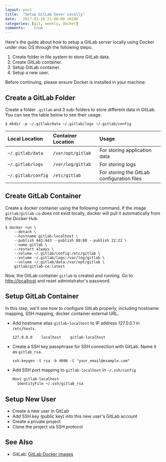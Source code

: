```yaml
---
layout: post
title:  "Setup GitLab Sever Locally"
date:   2017-03-10 21:00:00 +0100
categories: [git, weekly, docker]
comments:    true
---
```


Here's the guide about how to setup a GitLab server locally using Docker under
mac OS through the following steps:

1. Create folder in file system to store GitLab data.
2. Create GitLab container.
3. Setup GitLab container.
4. Setup a new user.

<!--more-->

Before continuing, please ensure Docker is installed in your machine.

## Create a GitLab Folder

Create a folder `.gitlab` and 3 sub-folders to store different data in GitLab.
You can see the table below to see their usage.

    $ mkdir -p ~/.gitlab/data ~/.gitlab/logs ~/.gitlab/config

Local Location | Container Location | Usage
:--- | :--- | :---
`~/.gitlab/data` | `/var/opt/gitlab` | For storing application data
`~/.gitlab/logs` | `/var/log/gitlab` | For storing logs
`~/.gitlab/config` | `/etc/gitlab` | For storing the GitLab configuration files

## Create GitLab Container

Create a docker container using the following command. If the image
`gitlab/gitlab-ce` does not exist locally, docker will pull it automatically
from the Docker Hub.

```console
$ docker run \
    --detach \
    --hostname gitlab-localhost \
    --publish 443:443 --publish 80:80 --publish 22:22 \
    --name gitlab \
    --restart always \
    --volume ~/.gitlab/config:/etc/gitlab \
    --volume ~/.gitlab/logs:/var/log/gitlab \
    --volume ~/.gitlab/data:/var/opt/gitlab \
    gitlab/gitlab-ce:latest
```

Now, the GitLab container `gitlab` is created and running. Go to
<http://localhost> and reset administrator's password.

## Setup GitLab Container

In this step, we'll see how to configure GitLab properly, including hostname
mapping, SSH mapping, docker container external URL.

- Add hostname alias `gitlab-localhost` to IP address 127.0.0.1 in `/etc/hosts`.

  ```sh
  127.0.0.0    localhost    gitlab-localhost
  ```

- Create a SSH key passphrase for SSH connection with GitLab. Name it as
  `gitlab_rsa`.

  ```console
  ssh-keygen -t rsa -b 4096 -C "your_email@example.com"
  ```

- Add SSH port mapping to `gitlab-localhost` in `~/.ssh/config`

  ```sh
  Host gitlab-localhost
    IdentityFile ~/.ssh/gitlab_rsa
  ```

## Setup New User

- Create a new user in GitLab
- Add SSH key (public key) into this new user's GitLab account
- Create a private project
- Clone the project via SSH protocol

## See Also

- GitLab: [GitLab Docker images][gitlab]

[gitlab]: https://docs.gitlab.com/omnibus/docker/README.html
